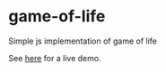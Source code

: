 # game-of-life
Simple js implementation of game of life

See [here](https://josephcarroll.github.io/game-of-life/) for a live demo.

